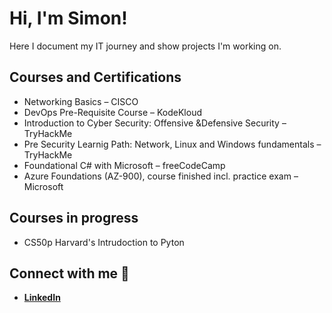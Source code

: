 # Hi, I'm Simon!
Here I document my IT journey and show projects I'm working on.

## Courses and Certifications
- Networking Basics – CISCO
- DevOps Pre-Requisite Course – KodeKloud
- Introduction to Cyber Security: Offensive &Defensive Security – TryHackMe
- Pre Security Learnig Path: Network, Linux and Windows fundamentals – TryHackMe
- Foundational C# with Microsoft – freeCodeCamp
- Azure Foundations (AZ-900), course finished incl. practice exam – Microsoft

## Courses in progress
- CS50p Harvard's Intrudoction to Pyton

## Connect with me 🤳
- <b>[LinkedIn](https://www.linkedin.com/in/rohrersimon/)</b>
